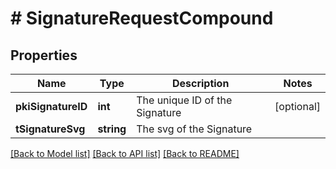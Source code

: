 # # SignatureRequestCompound

## Properties

Name | Type | Description | Notes
------------ | ------------- | ------------- | -------------
**pkiSignatureID** | **int** | The unique ID of the Signature | [optional]
**tSignatureSvg** | **string** | The svg of the Signature |

[[Back to Model list]](../../README.md#models) [[Back to API list]](../../README.md#endpoints) [[Back to README]](../../README.md)
